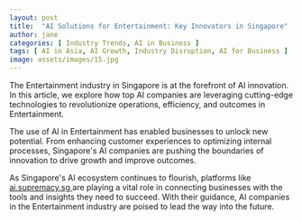 ```yaml
---
layout: post
title:  "AI Solutions for Entertainment: Key Innovators in Singapore"
author: jane
categories: [ Industry Trends, AI in Business ]
tags: [ AI in Asia, AI Growth, Industry Disruption, AI for Business ]
image: assets/images/15.jpg
---
```


The Entertainment industry in Singapore is at the forefront of AI innovation. In this article, we explore how top AI companies are leveraging cutting-edge technologies to revolutionize operations, efficiency, and outcomes in Entertainment.

The use of AI in Entertainment has enabled businesses to unlock new potential. From enhancing customer experiences to optimizing internal processes, Singapore's AI companies are pushing the boundaries of innovation to drive growth and improve outcomes.

As Singapore's AI ecosystem continues to flourish, platforms like <a href="https://ai.supremacy.sg" target="_blank"> ai.supremacy.sg </a> are playing a vital role in connecting businesses with the tools and insights they need to succeed. With their guidance, AI companies in the Entertainment industry are poised to lead the way into the future.
